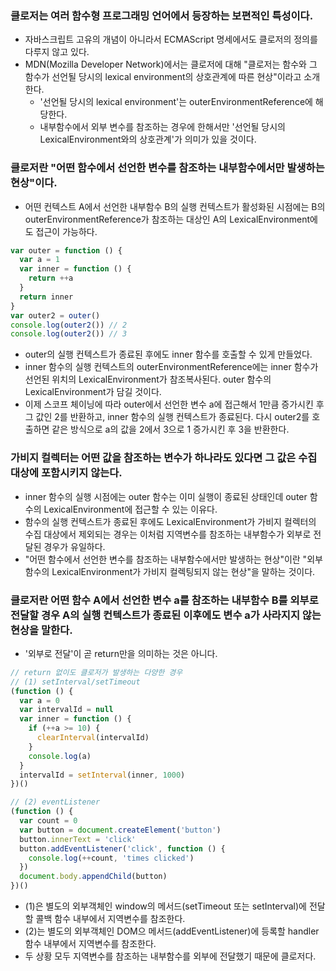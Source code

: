 ### 클로저는 여러 함수형 프로그래밍 언어에서 등장하는 보편적인 특성이다.

- 자바스크립트 고유의 개념이 아니라서 ECMAScript 명세에서도 클로저의 정의를 다루지 않고 있다.
- MDN(Mozilla Developer Network)에서는 클로저에 대해 "클로저는 함수와 그 함수가 선언될 당시의 lexical environment의 상호관계에 따른 현상"이라고 소개한다.
  - '선언될 당시의 lexical environment'는 outerEnvironmentReference에 해당한다.
  - 내부함수에서 외부 변수를 참조하는 경우에 한해서만 '선언될 당시의 LexicalEnvironment와의 상호관계'가 의미가 있을 것이다.
 
### 클로저란 "어떤 함수에서 선언한 변수를 참조하는 내부함수에서만 발생하는 현상"이다.

- 어떤 컨텍스트 A에서 선언한 내부함수 B의 실행 컨텍스트가 활성화된 시점에는 B의 outerEnvironmentReference가 참조하는 대상인 A의 LexicalEnvironment에도 접근이 가능하다.

```javascript
var outer = function () {
  var a = 1
  var inner = function () {
    return ++a
  }
  return inner
}
var outer2 = outer()
console.log(outer2()) // 2
console.log(outer2()) // 3
```

- outer의 실행 컨텍스트가 종료된 후에도 inner 함수를 호출할 수 있게 만들었다.
- inner 함수의 실행 컨텍스트의 outerEnvironmentReference에는 inner 함수가 선언된 위치의 LexicalEnvironment가 참조복사된다. outer 함수의 LexicalEnvironment가 담길 것이다.
- 이제 스코프 체이닝에 따라 outer에서 선언한 변수 a에 접근해서 1만큼 증가시킨 후 그 값인 2를 반환하고, inner 함수의 실행 컨텍스트가 종료된다. 다시 outer2를 호출하면 같은 방식으로 a의 값을 2에서 3으로 1 증가시킨 후 3을 반환한다.

### 가비지 컬렉터는 어떤 값을 참조하는 변수가 하나라도 있다면 그 값은 수집 대상에 포함시키지 않는다.

- inner 함수의 실행 시점에는 outer 함수는 이미 실행이 종료된 상태인데 outer 함수의 LexicalEnvironment에 접근할 수 있는 이유다.
- 함수의 실행 컨텍스트가 종료된 후에도 LexicalEnvironment가 가비지 컬렉터의 수집 대상에서 제외되는 경우는 이처럼 지역변수를 참조하는 내부함수가 외부로 전달된 경우가 유일하다.
- "어떤 함수에서 선언한 변수를 참조하는 내부함수에서만 발생하는 현상"이란 "외부 함수의 LexicalEnvironment가 가비지 컬렉팅되지 않는 현상"을 말하는 것이다.

### 클로저란 어떤 함수 A에서 선언한 변수 a를 참조하는 내부함수 B를 외부로 전달할 경우 A의 실행 컨텍스트가 종료된 이후에도 변수 a가 사라지지 않는 현상을 말한다.

- '외부로 전달'이 곧 return만을 의미하는 것은 아니다.

```javascript
// return 없이도 클로저가 발생하는 다양한 경우
// (1) setInterval/setTimeout
(function () {
  var a = 0
  var intervalId = null
  var inner = function () {
    if (++a >= 10) {
      clearInterval(intervalId)
    }
    console.log(a)
  }
  intervalId = setInterval(inner, 1000)
})()

// (2) eventListener
(function () {
  var count = 0
  var button = document.createElement('button')
  button.innerText = 'click'
  button.addEventListener('click', function () {
    console.log(++count, 'times clicked')
  })
  document.body.appendChild(button)
})()
```

- (1)은 별도의 외부객체인 window의 메서드(setTimeout 또는 setInterval)에 전달할 콜백 함수 내부에서 지역변수를 참조한다.
- (2)는 별도의 외부객체인 DOM으 메서드(addEventListener)에 등록할 handler 함수 내부에서 지역변수를 참조한다.
- 두 상황 모두 지역변수를 참조하는 내부함수를 외부에 전달했기 때문에 클로저다.
